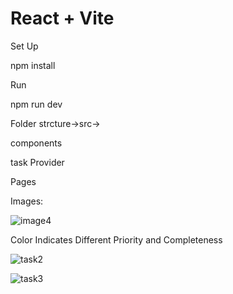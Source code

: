 # React + Vite

Set Up

npm install


Run

npm run dev


Folder strcture->src->

components

task Provider

Pages

Images:

![image4](https://github.com/Uchhia/TaskManager/assets/103598945/addff36c-36c1-4738-b915-a23548b60681)



Color Indicates Different Priority and Completeness

![task2](https://github.com/Uchhia/TaskManager/assets/103598945/4c0be076-69fc-4f72-a214-7c2179ca8567)


![task3](https://github.com/Uchhia/TaskManager/assets/103598945/093a7f29-563c-4182-ab6c-ad683a577844)









